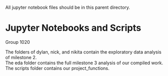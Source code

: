 All jupyter notebook files should be in this parent directory.

# Jupyter Notebooks and Scripts
Group 1020

The folders of dylan, nick, and nikita contain the exploratory data analysis of milestone 2.  
The eda folder contains the full milestone 3 analysis of our compiled work.  
The scripts folder contains our project_functions.
